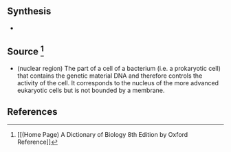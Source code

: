 ## Synthesis
- 
## Source [^1]
- (nuclear region) The part of a cell of a bacterium (i.e. a prokaryotic cell) that contains the genetic material DNA and therefore controls the activity of the cell. It corresponds to the nucleus of the more advanced eukaryotic cells but is not bounded by a membrane.
## References

[^1]: [[(Home Page) A Dictionary of Biology 8th Edition by Oxford Reference]]